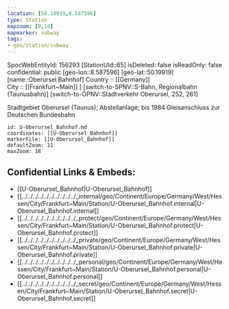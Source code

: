 ```yaml
---
location: [50.19919,8.587596] 
type: Station 
mapzoom: [8,18] 
mapmarker: subway 
tags:
- geo/station/subway
---
```

SpocWebEntityId: 156293
[StationUId::65] 
isDeleted: false
isReadOnly: false
confidential: public
[geo-lon::8.587596] 
[geo-lat::50.19919] 
[name::Oberursel Bahnhof] 
Country :: [[Germany]]  
City :: [[Frankfurt~Main]] ] 
[switch-to-SPNV::S-Bahn, Regionalbahn (Taunusbahn)] 
[switch-to-ÖPNV::Stadtverkehr Oberursel, 252, 261] 

Stadtgebiet Oberursel (Taunus); Abstellanlage; bis 1984 Gleisanschluss zur Deutschen Bundesbahn

```leaflet
id: U-Oberursel_Bahnhof.md
coordinates: [[U-Oberursel_Bahnhof]] 
markerFile: [[U-Oberursel_Bahnhof]] 
defaultZoom: 11 
maxZoom: 18
```


## Confidential Links & Embeds: 
- [[U-Oberursel_Bahnhof|U-Oberursel_Bahnhof]] 
- [[../../../../../../../../../../_internal/geo/Continent/Europe/Germany/West/Hessen/City/Frankfurt~Main/Station/U-Oberursel_Bahnhof.internal|U-Oberursel_Bahnhof.internal]] 
- [[../../../../../../../../../../_protect/geo/Continent/Europe/Germany/West/Hessen/City/Frankfurt~Main/Station/U-Oberursel_Bahnhof.protect|U-Oberursel_Bahnhof.protect]] 
- [[../../../../../../../../../../_private/geo/Continent/Europe/Germany/West/Hessen/City/Frankfurt~Main/Station/U-Oberursel_Bahnhof.private|U-Oberursel_Bahnhof.private]] 
- [[../../../../../../../../../../_personal/geo/Continent/Europe/Germany/West/Hessen/City/Frankfurt~Main/Station/U-Oberursel_Bahnhof.personal|U-Oberursel_Bahnhof.personal]] 
- [[../../../../../../../../../../_secret/geo/Continent/Europe/Germany/West/Hessen/City/Frankfurt~Main/Station/U-Oberursel_Bahnhof.secret|U-Oberursel_Bahnhof.secret]] 
